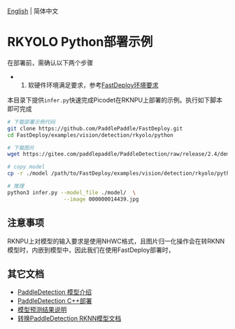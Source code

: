 [English](README.md) | 简体中文
# RKYOLO Python部署示例

在部署前，需确认以下两个步骤

- 1. 软硬件环境满足要求，参考[FastDeploy环境要求](../../../../../../docs/cn/build_and_install/rknpu2.md)

本目录下提供`infer.py`快速完成Picodet在RKNPU上部署的示例。执行如下脚本即可完成

```bash
# 下载部署示例代码
git clone https://github.com/PaddlePaddle/FastDeploy.git
cd FastDeploy/examples/vision/detection/rkyolo/python

# 下载图片
wget https://gitee.com/paddlepaddle/PaddleDetection/raw/release/2.4/demo/000000014439.jpg

# copy model
cp -r ./model /path/to/FastDeploy/examples/vision/detection/rkyolo/python

# 推理
python3 infer.py --model_file ./model/  \
                  --image 000000014439.jpg
```


## 注意事项
RKNPU上对模型的输入要求是使用NHWC格式，且图片归一化操作会在转RKNN模型时，内嵌到模型中，因此我们在使用FastDeploy部署时，

## 其它文档

- [PaddleDetection 模型介绍](..)
- [PaddleDetection C++部署](../cpp)
- [模型预测结果说明](../../../../../../docs/api/vision_results/)
- [转换PaddleDetection RKNN模型文档](../README.md)
